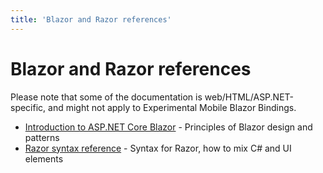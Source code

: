 ```yaml
---
title: 'Blazor and Razor references'
---
```


# Blazor and Razor references

Please note that some of the documentation is web/HTML/ASP.NET-specific, and might not apply to Experimental Mobile Blazor Bindings.

* [Introduction to ASP.NET Core Blazor](https://docs.microsoft.com/aspnet/core/blazor/?view=aspnetcore-3.0) - Principles of Blazor design and patterns
* [Razor syntax reference](https://docs.microsoft.com/aspnet/core/mvc/views/razor?view=aspnetcore-3.0) - Syntax for Razor, how to mix C# and UI elements

